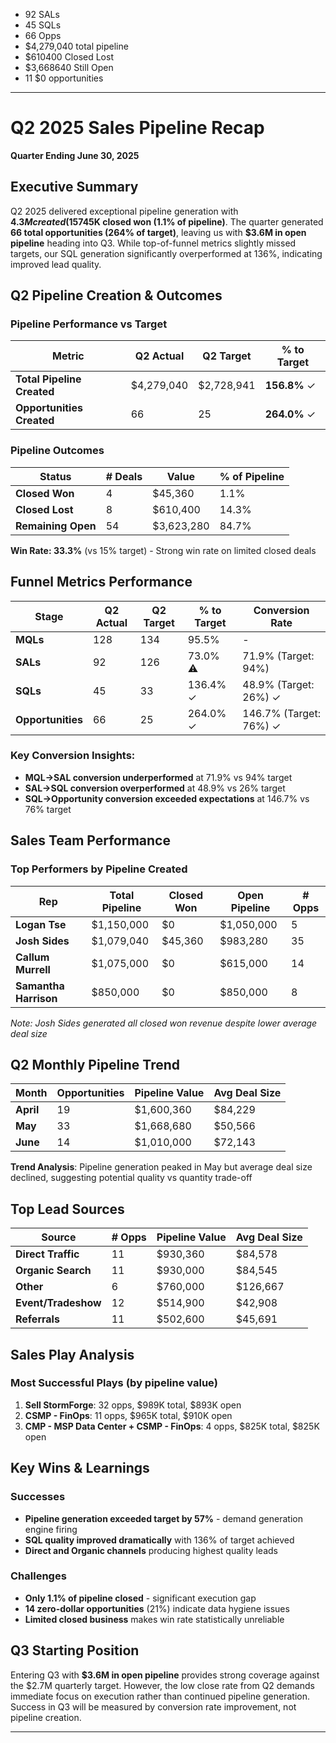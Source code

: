 
- 92 SALs
- 45 SQLs
- 66 Opps 
- $4,279,040 total pipeline
- $610400 Closed Lost
- $3,668640 Still Open
- 11 $0 opportunities 


---

# Q2 2025 Sales Pipeline Recap

**Quarter Ending June 30, 2025**

## Executive Summary

Q2 2025 delivered exceptional pipeline generation with **$4.3M created (157% of target)**, though conversion to closed business remains a challenge with only **$45K closed won (1.1% of pipeline)**. The quarter generated **66 total opportunities (264% of target)**, leaving us with **$3.6M in open pipeline** heading into Q3. While top-of-funnel metrics slightly missed targets, our SQL generation significantly overperformed at 136%, indicating improved lead quality.

## Q2 Pipeline Creation & Outcomes

### Pipeline Performance vs Target

|Metric|Q2 Actual|Q2 Target|% to Target|
|---|---|---|---|
|**Total Pipeline Created**|$4,279,040|$2,728,941|**156.8%** ✓|
|**Opportunities Created**|66|25|**264.0%** ✓|

### Pipeline Outcomes

|Status|# Deals|Value|% of Pipeline|
|---|---|---|---|
|**Closed Won**|4|$45,360|1.1%|
|**Closed Lost**|8|$610,400|14.3%|
|**Remaining Open**|54|$3,623,280|84.7%|

**Win Rate: 33.3%** (vs 15% target) - Strong win rate on limited closed deals

## Funnel Metrics Performance

|Stage|Q2 Actual|Q2 Target|% to Target|Conversion Rate|
|---|---|---|---|---|
|**MQLs**|128|134|95.5%|-|
|**SALs**|92|126|73.0% ⚠️|71.9% (Target: 94%)|
|**SQLs**|45|33|136.4% ✓|48.9% (Target: 26%) ✓|
|**Opportunities**|66|25|264.0% ✓|146.7% (Target: 76%) ✓|

### Key Conversion Insights:

- **MQL→SAL conversion underperformed** at 71.9% vs 94% target
- **SAL→SQL conversion overperformed** at 48.9% vs 26% target
- **SQL→Opportunity conversion exceeded expectations** at 146.7% vs 76% target

## Sales Team Performance

### Top Performers by Pipeline Created

|Rep|Total Pipeline|Closed Won|Open Pipeline|# Opps|
|---|---|---|---|---|
|**Logan Tse**|$1,150,000|$0|$1,050,000|5|
|**Josh Sides**|$1,079,040|$45,360|$983,280|35|
|**Callum Murrell**|$1,075,000|$0|$615,000|14|
|**Samantha Harrison**|$850,000|$0|$850,000|8|

_Note: Josh Sides generated all closed won revenue despite lower average deal size_

## Q2 Monthly Pipeline Trend

|Month|Opportunities|Pipeline Value|Avg Deal Size|
|---|---|---|---|
|**April**|19|$1,600,360|$84,229|
|**May**|33|$1,668,680|$50,566|
|**June**|14|$1,010,000|$72,143|

**Trend Analysis**: Pipeline generation peaked in May but average deal size declined, suggesting potential quality vs quantity trade-off

## Top Lead Sources

|Source|# Opps|Pipeline Value|Avg Deal Size|
|---|---|---|---|
|**Direct Traffic**|11|$930,360|$84,578|
|**Organic Search**|11|$930,000|$84,545|
|**Other**|6|$760,000|$126,667|
|**Event/Tradeshow**|12|$514,900|$42,908|
|**Referrals**|11|$502,600|$45,691|

## Sales Play Analysis

### Most Successful Plays (by pipeline value)

1. **Sell StormForge**: 32 opps, $989K total, $893K open
2. **CSMP - FinOps**: 11 opps, $965K total, $910K open
3. **CMP - MSP Data Center + CSMP - FinOps**: 4 opps, $825K total, $825K open

## Key Wins & Learnings

### Successes
- **Pipeline generation exceeded target by 57%** - demand generation engine firing
- **SQL quality improved dramatically** with 136% of target achieved
- **Direct and Organic channels** producing highest quality leads

### Challenges
- **Only 1.1% of pipeline closed** - significant execution gap
- **14 zero-dollar opportunities** (21%) indicate data hygiene issues
- **Limited closed business** makes win rate statistically unreliable


## Q3 Starting Position

Entering Q3 with **$3.6M in open pipeline** provides strong coverage against the $2.7M quarterly target. However, the low close rate from Q2 demands immediate focus on execution rather than continued pipeline generation. Success in Q3 will be measured by conversion rate improvement, not pipeline creation.

---
